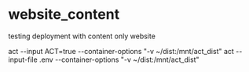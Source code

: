 # website_content
testing deployment with content only website

act --input ACT=true --container-options "-v ~/dist:/mnt/act_dist"
act --input-file .env --container-options "-v ~/dist:/mnt/act_dist"
